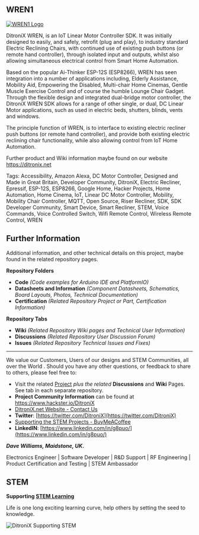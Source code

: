 ## WREN1

[![WREN1 Logo](https://ditronix.net/wp-content/uploads/2020/08/WREN-Smart-Device-Banner-0x0.jpg)](https://ditronix.net/)

DitroniX WREN, is an IoT Linear Motor Controller SDK.  It was initially designed to easily, and safely, retrofit (plug and play), to industry standard Electric Reclining Chairs, with continued use of existing push buttons (or remote hand controller), through isolated input and outputs, whilst also allowing simultaneous electrical control from Smart Home Automation.

Based on the popular Ai-Thinker ESP-12S (ESP8266), WREN has seen integration into a number of applications including, Elderly Assistance, Mobility Aid, Empowering the Disabled, Multi-chair Home Cinemas, Gentle Muscle Exercise Control and of course the humble Lounge Chair Gadget.  Through the flexible design and integrated dual-bridge motor controller, the DitroniX WREN SDK allows for a range of other single, or dual, DC Linear Motor applications, such as used in electric beds, shutters, blinds, vents and windows.

The principle function of WREN, is to interface to existing electric recliner push buttons (or remote hand controller), and provide both existing electric reclining chair functionality, while also allowing control from IoT Home Automation.

Further product and Wiki information maybe found on our website https://ditronix.net

Tags: Accessibility, Amazon Alexa, DC Motor Controller, Designed and Made in Great Britain, Developer Community, DitroniX, Electric Recliner, Epressif, ESP-12S, ESP8266, Google Home, Hacker Projects, Home Automation, Home Cinema, IoT, Linear DC Motor Controller, Mobility, Mobility Chair Controller, MQTT, Open Source, Riser Recliner, SDK, SDK Developer Community, Smart Device, Smart Recliner, STEM, Voice Commands, Voice Controlled Switch, Wifi Remote Control, Wireless Remote Control, WREN



## **Further Information**

Additional information, and other technical details on this project, maybe found in the related repository pages.

**Repository Folders**

 - **Code** *(Code examples for Arduino  IDE and PlatformIO)*
 -  **Datasheets and Information** *(Component Datasheets, Schematics, Board Layouts, Photos, Technical Documentation)*
 - **Certification** *(Related Repository Project or Part, Certification Information)*

**Repository Tabs**

 - **Wiki** *(Related Repository Wiki pages and Technical User Information)*
 - **Discussions** *(Related Repository User Discussion Forum)*
 - **Issues** *(Related Repository Technical Issues and Fixes)*

***

We value our Customers, Users of our designs and STEM Communities, all over the World . Should you have any other questions, or feedback to share to others, please feel free to:

* Visit the related [Project](https://github.com/DitroniX?tab=repositories) *plus the related* **Discussions** and **Wiki** Pages.  See tab in each separate repository.
* **Project Community Information** can be found at https://www.hackster.io/DitroniX
* [DitroniX.net Website - Contact Us](https://ditronix.net/contact/)
* **Twitter**: [https://twitter.com/DitroniX](https://twitter.com/DitroniX)
* [Supporting the STEM Projects - BuyMeACoffee](https://www.buymeacoffee.com/DitroniX)
*  **LinkedIN**: [https://www.linkedin.com/in/g8puo/](https://www.linkedin.com/in/g8puo/)

***Dave Williams, Maidstone, UK.***

Electronics Engineer | Software Developer | R&D Support | RF Engineering | Product Certification and Testing | STEM Ambassador

## STEM

**Supporting [STEM Learning](https://www.stem.org.uk/)**

Life is one long exciting learning curve, help others by setting the seed to knowledge.

![DitroniX Supporting STEM](https://hackster.imgix.net/uploads/attachments/1606838/stem_ambassador_-_100_volunteer_badge_edxfxlrfbc1_bjdqharfoe1_xbqi2KUcri.png?auto=compress%2Cformat&w=540&fit=max)

